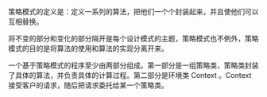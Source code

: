 策略模式的定义是：定义一系列的算法，把他们一个个封装起来，并且使他们可以互相替换。

将不变的部分和变化的部分隔开是每个设计模式的主题，策略模式也不例外，策略模式的目的是将算法的使用和算法的实现分离开来。

一个基于策略模式的程序至少由两部分组成。第一部分是一组策略类，策略类封装了具体的算法，并负责具体的计算过程。第二部分是环境类 Context 。Context 接受客户的请求，随后把请求委托给某一个策略类。